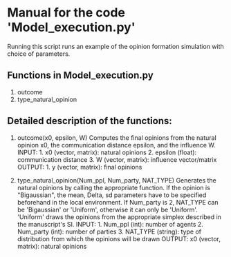 # Manual for the code 'Model_execution.py'

Running this script runs an example of the opinion formation simulation with choice of parameters.

## Functions in Model_execution.py
1. outcome
2. type_natural_opinion

## Detailed description of the functions:

1. outcome(x0, epsilon, W)
	Computes the final opinions from the natural opinion x0, the communication distance epsilon, and the influence W. 
	INPUT:
		1. x0 (vector, matrix): natural opinions
		2. epsilon (float): communication distance
		3. W (vector, matrix): influence vector/matrix
	OUTPUT:
		1. y (vector, matrix): final opinions


2. type_natural_opinion(Num_ppl, Num_party, NAT_TYPE)
	Generates the natural opinions by calling the appropriate function. If the opinion is "Bigaussian", the mean, Delta, sd parameters have to be specified beforehand in the local environment. If Num_party is 2, NAT_TYPE can be 'Bigaussian' or 'Uniform', otherwise it can only be 'Uniform'. 'Uniform' draws the opinions from the appropriate simplex described in the manuscript's SI. 
	INPUT:
		1. Num_ppl (int): number of agents
		2. Num_party (int): number of parties
		3. NAT_TYPE (string): type of distribution from which the opinions will be drawn 
	OUTPUT: 
		x0 (vector, matrix): natural opinions

